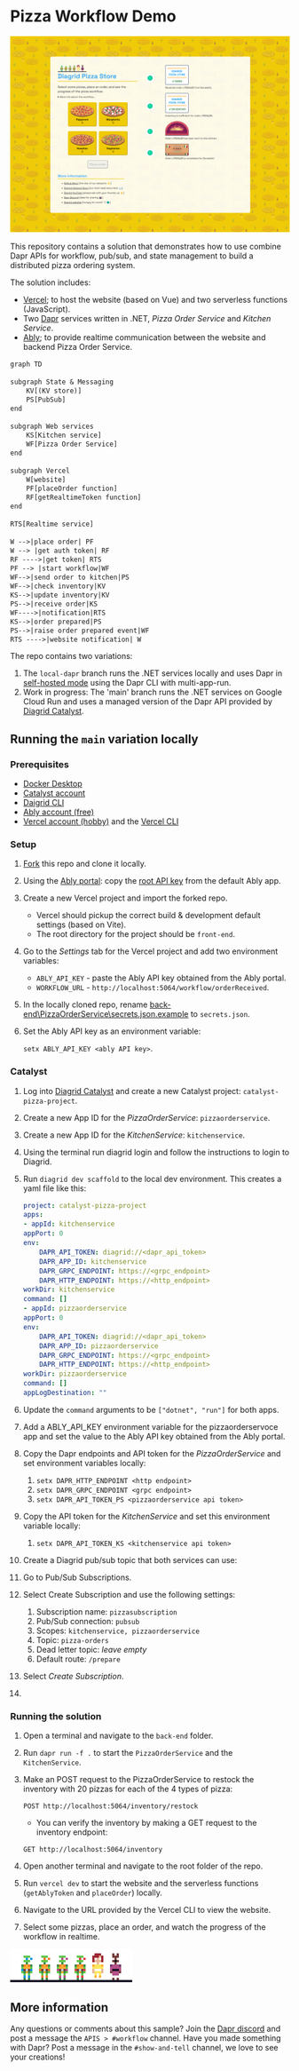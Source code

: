 # Pizza Workflow Demo

![catalyst pizza app](/images/catalyst-pizza-app.png)

This repository contains a solution that demonstrates how to use combine Dapr APIs for workflow,  pub/sub, and state management to build a distributed pizza ordering system.

The solution includes:

- [Vercel](https://vercel.com); to host the website (based on Vue) and two serverless functions (JavaScript).
- Two [Dapr](http://dapr.io) services written in .NET, _Pizza Order Service_ and _Kitchen Service_.
- [Ably](https://ably.com/); to provide realtime communication between the website and backend Pizza Order   Service.

```mermaid
graph TD

subgraph State & Messaging
	KV[(KV store)]
	PS[PubSub]
end

subgraph Web services
	KS[Kitchen service]
	WF[Pizza Order Service]
end

subgraph Vercel
	W[website]
	PF[placeOrder function]
	RF[getRealtimeToken function]
end

RTS[Realtime service]

W -->|place order| PF
W --> |get auth token| RF
RF ---->|get token| RTS
PF --> |start workflow|WF
WF-->|send order to kitchen|PS
WF-->|check inventory|KV
KS-->|update inventory|KV
PS-->|receive order|KS
WF---->|notification|RTS
KS-->|order prepared|PS
PS-->|raise order prepared event|WF
RTS ---->|website notification| W
```

The repo contains two variations:

1. The `local-dapr` branch runs the .NET services locally and uses Dapr in [self-hosted mode](https://docs.dapr.io/operations/hosting/self-hosted/self-hosted-overview/) using the Dapr CLI with multi-app-run.
2. Work in progress: The 'main' branch runs the .NET services on Google Cloud Run and uses a managed version of the Dapr API provided by [Diagrid Catalyst](https://www.diagrid.io/catalyst).

## Running the `main` variation locally

### Prerequisites

- [Docker Desktop](https://www.docker.com/products/docker-desktop/)
- [Catalyst account]()
- [Daigrid CLI](https://docs.dapr.io/getting-started/install-dapr-cli/)
- [Ably account (free)](https://www.ably.com/signup)
- [Vercel account (hobby)](https://vercel.com/signup) and the [Vercel CLI](https://vercel.com/docs/cli)

### Setup

1. [Fork](https://github.com/diagrid-labs/catalyst-pizza-demo/fork) this repo and clone it locally.
2. Using the [Ably portal](https://ably.com/accounts/): copy the [root API key](https://ably.com/docs/ids-and-keys#api-key) from the default Ably app.
3. Create a new Vercel project and import the forked repo.
   - Vercel should pickup the correct build & development default settings (based on Vite).
   - The root directory for the project should be `front-end`.
4. Go to the *Settings* tab for the Vercel project and add two environment variables:
   - `ABLY_API_KEY` - paste the Ably API key obtained from the Ably portal.
   - `WORKFLOW_URL` - `http://localhost:5064/workflow/orderReceived`.
5. In the locally cloned repo, rename [back-end\PizzaOrderService\secrets.json.example](back-end\PizzaOrderService\secrets.json.example) to `secrets.json`.
6. Set the Ably API key as an environment variable:

   `setx ABLY_API_KEY <ably API key>`.

### Catalyst

1. Log into [Diagrid Catalyst](https://catalyst.diagrid.io/) and create a new Catalyst project: `catalyst-pizza-project`.
2. Create a new App ID for the *PizzaOrderService*: `pizzaorderservice`.
3. Create a new App ID for the *KitchenService*: `kitchenservice`.
4. Using the terminal  run diagrid login and follow the instructions to login to Diagrid.
5. Run `diagrid dev scaffold` to the local dev environment. This creates a yaml file like this:

	```yaml
	project: catalyst-pizza-project
	apps:
	- appId: kitchenservice
	appPort: 0
	env:
		DAPR_API_TOKEN: diagrid://<dapr_api_token>
		DAPR_APP_ID: kitchenservice
		DAPR_GRPC_ENDPOINT: https://<grpc_endpoint>
		DAPR_HTTP_ENDPOINT: https://<http_endpoint>
	workDir: kitchenservice
	command: []
	- appId: pizzaorderservice
	appPort: 0
	env:
		DAPR_API_TOKEN: diagrid://<dapr_api_token>
		DAPR_APP_ID: pizzaorderservice
		DAPR_GRPC_ENDPOINT: https://<grpc_endpoint>
		DAPR_HTTP_ENDPOINT: https://<http_endpoint>
	workDir: pizzaorderservice
	command: []
	appLogDestination: ""
	```

6. Update the `command` arguments to be `["dotnet", "run"]` for both apps.
7. Add a ABLY_API_KEY environment variable for the pizzaorderservoce app and set the value to the Ably API key obtained from the Ably portal.


8. Copy the Dapr endpoints and API token for the *PizzaOrderService* and set environment variables locally:
    1. `setx DAPR_HTTP_ENDPOINT <http endpoint>`
    2. `setx DAPR_GRPC_ENDPOINT <grpc endpoint>`
    3. `setx DAPR_API_TOKEN_PS <pizzaorderservice api token>`
9.  Copy the API token for the *KitchenService* and set this environment variable locally:
    1. `setx DAPR_API_TOKEN_KS <kitchenservice api token>`
10. Create a Diagrid pub/sub topic that both services can use:
   1. Go to Pub/Sub Subscriptions.
   2. Select Create Subscription and use the following settings:
	  1. Subscription name: `pizzasubscription`
	  2. Pub/Sub connection: `pubsub`
	  3. Scopes: `kitchenservice, pizzaorderservice`
	  4. Topic: `pizza-orders`
	  5. Dead letter topic: *leave empty*
	  6. Default route: `/prepare`
   3. Select *Create Subscription*.
   4. 

### Running the solution

1. Open a terminal and navigate to the `back-end` folder.
2. Run `dapr run -f .` to start the `PizzaOrderService` and the `KitchenService`.
3. Make an POST request to the PizzaOrderService to restock the inventory with 20 pizzas for each of the 4 types of pizza:

   ```http
   POST http://localhost:5064/inventory/restock
   ```

   - You can verify the inventory by making a GET request to the inventory endpoint:

   ```http
   GET http://localhost:5064/inventory
   ```

4. Open another terminal and navigate to the root folder of the repo.
5. Run `vercel dev` to start the website and the serverless functions (`getAblyToken` and `placeOrder`) locally.
6. Navigate to the URL provided by the Vercel CLI to view the website.
7. Select some pizzas, place an order, and watch the progress of the workflow in realtime.

![tmnt](/images/tmnt.gif)

## More information

Any questions or comments about this sample? Join the [Dapr discord](https://bit.ly/dapr-discord) and post a message the `APIS > #workflow` channel.
Have you made something with Dapr? Post a message in the `#show-and-tell` channel, we love to see your creations!
